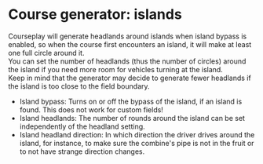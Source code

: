 # Course generator: islands

  
Courseplay will generate headlands around islands when island bypass is enabled, so when the course first encounters an island, it will make at least one full circle around it.  
You can set the number of headlands (thus the number of circles) around the island if you need more room for vehicles turning at the island.  
Keep in mind that the generator may decide to generate fewer headlands if the island is too close to the field boundary.  

  
- Island bypass: Turns on or off the bypass of the island, if an island is found. This does not work for custom fields!  
- Island headlands: The number of rounds around the island can be set independently of the headland setting.  
- Island headland direction: In which direction the driver drives around the island, for instance, to make sure the combine's pipe is not in the fruit or to not have strange direction changes.  

